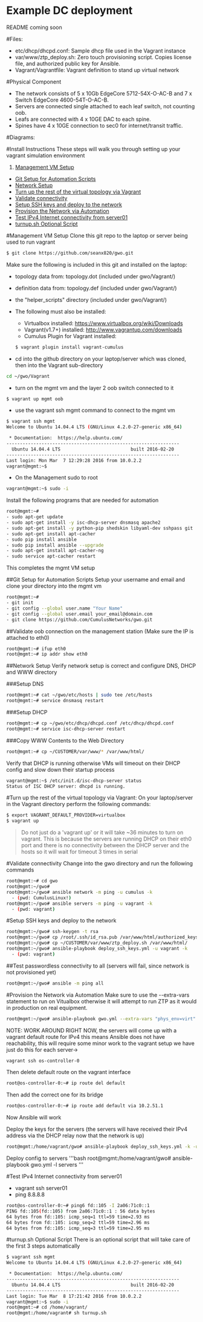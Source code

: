 # Example DC deployment

README coming soon

#Files:
- etc/dhcp/dhcpd.conf: Sample dhcp file used in the Vagrant instance
- var/www/ztp_deploy.sh: Zero touch provisioning script.  Copies license
file, and authorized public key for Ansible.
- Vagrant/Vagrantfile: Vagrant definition to stand up virtual network


#Physical Component
- The network consists of 5 x 10Gb EdgeCore 5712-54X-O-AC-B and 7 x Switch EdgeCore 4600-54T-O-AC-B. 
- Servers are connected single attached to each leaf switch, not counting oob.
- Leafs are connected with 4 x 10GE DAC to each spine. 
- Spines have 4 x 10GE connection to sec0 for internet/transit traffic.

#Diagrams:


#Install Instructions
These steps will walk you through setting up your vagrant simulation environment 

1.  [Management VM Setup](#management-vm-setup)
+  [Git Setup for Automation Scripts](#git-setup-for-automation-scripts)
+  [Network Setup](#network-setup)
+  [Turn up the rest of the virtual topology via Vagrant](#turn-up-the-rest-of-the-virtual-topology-via-vagrant)
+  [Validate connectivity](#validate-connectivity)
+  [Setup SSH keys and deploy to the network](#setup-ssh-keys-and-deploy-to-the-network)
+  [Provision the Network via Automation](#provision-the-network-via-automation)
+  [Test IPv4 Internet connectivity from server01](#test-ipv4-internet-connectivity-from-server01)
+  [turnup.sh Optional Script](#turnupsh-optional-script) 

#Management VM Setup
Clone this git repo to the laptop or server being used to run vagrant
```bash
$ git clone https://github.com/seanx820/gwo.git
```

Make sure the following is included in this git and installed on the laptop:
- topology data from: topology.dot (included under gwo/Vagrant/)
- definition data from: topology.def (included under gwo/Vagrant/)
- the "helper_scripts" directory (included under gwo/Vagrant/)
- The following must also be installed:
    - Virtualbox installed: https://www.virtualbox.org/wiki/Downloads 
    - Vagrant(v1.7+) installed: http://www.vagrantup.com/downloads 
    - Cumulus Plugin for Vagrant installed: 
    ```bash
    $ vagrant plugin install vagrant-cumulus 
    ```

- cd into the github directory on your laptop/server which was cloned, then into the Vagrant sub-directory
```bash
cd ~/gwo/Vagrant
```

- turn on the mgmt vm and the layer 2 oob switch connected to it
```bash
$ vagrant up mgmt oob
```

- use the vagrant ssh mgmt command to connect to the mgmt vm
```bash
$ vagrant ssh mgmt
Welcome to Ubuntu 14.04.4 LTS (GNU/Linux 4.2.0-27-generic x86_64)

 * Documentation:  https://help.ubuntu.com/
----------------------------------------------------------------
  Ubuntu 14.04.4 LTS                          built 2016-02-20
----------------------------------------------------------------
Last login: Mon Mar  7 12:29:28 2016 from 10.0.2.2
vagrant@mgmt:~$
```
- On the Management sudo to root
```bash
vagrant@mgmt:~$ sudo -i
```
Install the following programs that are needed for automation
```bash
root@mgmt:~# 
- sudo apt-get update
- sudo apt-get install -y isc-dhcp-server dnsmasq apache2
- sudo apt-get install -y python-pip shedskin libyaml-dev sshpass git
- sudo apt-get install apt-cacher
- sudo pip install ansible
- sudo pip install ansible --upgrade
- sudo apt-get install apt-cacher-ng
- sudo service apt-cacher restart
```
This completes the mgmt VM setup

##Git Setup for Automation Scripts
Setup your username and email and clone your directory into the mgmt vm
```bash
root@mgmt:~# 
- git init
- git config --global user.name "Your Name"
- git config --global user.email your_email@domain.com
- git clone https://github.com/CumulusNetworks/gwo.git
```

##Validate oob connection on the management station
(Make sure the IP is attached to eth0)
```bash
root@mgmt:~# ifup eth0
root@mgmt:~# ip addr show eth0
```

##Network Setup
Verify network setup is correct and configure DNS, DHCP and WWW directory

###Setup DNS
```bash
root@mgmt:~# cat ~/gwo/etc/hosts | sudo tee /etc/hosts
root@mgmt:~# service dnsmasq restart
```

###Setup DHCP
```bash
root@mgmt:~# cp ~/gwo/etc/dhcp/dhcpd.conf /etc/dhcp/dhcpd.conf
root@mgmt:~# service isc-dhcp-server restart
```

###Copy WWW Contents  to the Web Directory
```bash
root@mgmt:~# cp ~/CUSTOMER/var/www/* /var/www/html/
```

Verify that DHCP is running otherwise VMs will timeout on their DHCP config and slow down their startup process
```bash
vagrant@mgmt:~$ /etc/init.d/isc-dhcp-server status
Status of ISC DHCP server: dhcpd is running.
```

#Turn up the rest of the virtual topology via Vagrant:
On your laptop/server in the Vagrant directory perform the following commands:
```bash
$ export VAGRANT_DEFAULT_PROVIDER=virtualbox
$ vagrant up
```

>  Do not just do a 'vagrant up' or it will take ~36 minutes to turn on vagrant.  This is because
>  the servers are running DHCP on their eth0 port and there is no connectivity between
>  the DHCP server and the hosts so it will wait for timeout 3 times in serial 

#Validate connectivity
Change into the gwo directory and run the following commands
```bash
root@mgmt:~# cd gwo
root@mgmt:~/gwo# 
root@mgmt:~/gwo# ansible network -m ping -u cumulus -k
  - (pwd: CumulusLinux!)
root@mgmt:~/gwo# ansible servers -m ping -u vagrant -k
  - (pwd: vagrant)
```

#Setup SSH keys and deploy to the network
```bash
root@mgmt:~/gwo# ssh-keygen -t rsa
root@mgmt:~/gwo# cp /root/.ssh/id_rsa.pub /var/www/html/authorized_keys
root@mgmt:~/gwo# cp ~/CUSTOMER/var/www/ztp_deploy.sh /var/www/html/
root@mgmt:~/gwo# ansible-playbook deploy_ssh_keys.yml -u vagrant -k
  - (pwd: vagrant)
```

##Test passwordless connectivity to all (servers will fail, since network is not provisioned yet)
```bash
root@mgmt:~/gwo# ansible -m ping all
```

#Provision the Network via Automation
Make sure to use the --extra-vars statement to run on Vitualbox otherwise it will attempt to run ZTP as it would in production on real equipment.  
```bash
root@mgmt:~/gwo# ansible-playbook gwo.yml --extra-vars "phys_env=virt"
```

NOTE: WORK AROUND RIGHT NOW, the servers will come up with a vagrant default route for IPv4
this means Ansible does not have reachability, this will require some minor work to the vagrant setup we have
just do this for each server->
```bash
vagrant ssh os-controller-0
```
Then delete default route on the vagrant interface
```bash
root@os-controller-0:~# ip route del default
```
Then add the correct one for its bridge
```bash
root@os-controller-0:~# ip route add default via 10.2.51.1
```

Now Ansible will work

Deploy the keys for the servers (the servers will have received their IPv4 address via the DHCP relay now that the network is up)
```bash
root@mgmt:/home/vagrant/gwo# ansible-playbook deploy_ssh_keys.yml -k -u vagrant -l servers
```
Deploy config to servers
'''bash
root@mgmt:/home/vagrant/gwo# ansible-playbook gwo.yml -l servers
'''

#Test IPv4 Internet connectivity from server01
- vagrant ssh server01
- ping 8.8.8.8

```bash
root@os-controller-0:~# ping6 fd::105 -I 2a06:71c0::1
PING fd::105(fd::105) from 2a06:71c0::1 : 56 data bytes
64 bytes from fd::105: icmp_seq=1 ttl=59 time=2.93 ms
64 bytes from fd::105: icmp_seq=2 ttl=59 time=2.96 ms
64 bytes from fd::105: icmp_seq=3 ttl=59 time=2.95 ms
```

#turnup.sh Optional Script
There is an optional script that will take care of the first 3 steps automatically
```bash
$ vagrant ssh mgmt
Welcome to Ubuntu 14.04.4 LTS (GNU/Linux 4.2.0-27-generic x86_64)

 * Documentation:  https://help.ubuntu.com/
----------------------------------------------------------------
  Ubuntu 14.04.4 LTS                          built 2016-02-20
----------------------------------------------------------------
Last login: Tue Mar  8 17:21:42 2016 from 10.0.2.2
vagrant@mgmt:~$ sudo -i
root@mgmt:~# cd /home/vagrant/
root@mgmt:/home/vagrant# sh turnup.sh
```